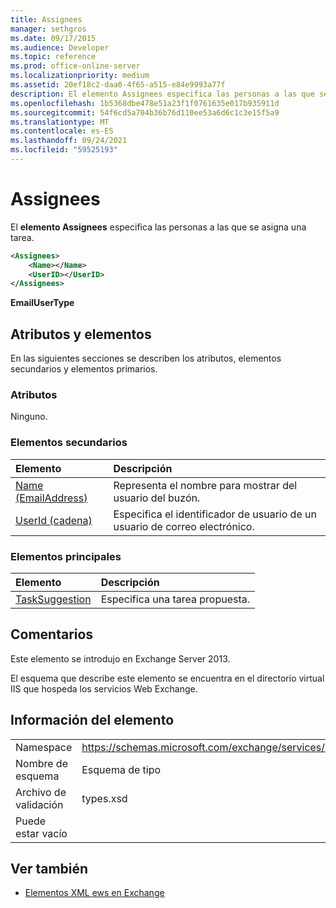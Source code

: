 ```yaml
---
title: Assignees
manager: sethgros
ms.date: 09/17/2015
ms.audience: Developer
ms.topic: reference
ms.prod: office-online-server
ms.localizationpriority: medium
ms.assetid: 20ef18c2-daa0-4f65-a515-e84e9993a77f
description: El elemento Assignees especifica las personas a las que se asigna una tarea.
ms.openlocfilehash: 1b5368dbe478e51a23f1f0761635e017b935911d
ms.sourcegitcommit: 54f6cd5a704b36b76d110ee53a6d6c1c3e15f5a9
ms.translationtype: MT
ms.contentlocale: es-ES
ms.lasthandoff: 09/24/2021
ms.locfileid: "59525193"
---
```

# <a name="assignees"></a>Assignees

El **elemento Assignees** especifica las personas a las que se asigna una tarea. 
  
```XML
<Assignees>
    <Name></Name>
    <UserID></UserID>
</Assignees>
```

 **EmailUserType**
## <a name="attributes-and-elements"></a>Atributos y elementos

En las siguientes secciones se describen los atributos, elementos secundarios y elementos primarios.
  
### <a name="attributes"></a>Atributos

Ninguno.
  
### <a name="child-elements"></a>Elementos secundarios

|**Elemento**|**Descripción**|
|:-----|:-----|
|[Name (EmailAddress)](name-emailaddress.md) <br/> |Representa el nombre para mostrar del usuario del buzón.  <br/> |
|[UserId (cadena)](userid-string.md) <br/> |Especifica el identificador de usuario de un usuario de correo electrónico.  <br/> |
   
### <a name="parent-elements"></a>Elementos principales

|**Elemento**|**Descripción**|
|:-----|:-----|
|[TaskSuggestion](tasksuggestion.md) <br/> |Especifica una tarea propuesta.  <br/> |
   
## <a name="remarks"></a>Comentarios

Este elemento se introdujo en Exchange Server 2013.
  
El esquema que describe este elemento se encuentra en el directorio virtual IIS que hospeda los servicios Web Exchange.
  
## <a name="element-information"></a>Información del elemento

|||
|:-----|:-----|
|Namespace  <br/> |https://schemas.microsoft.com/exchange/services/2006/types  <br/> |
|Nombre de esquema  <br/> |Esquema de tipo  <br/> |
|Archivo de validación  <br/> |types.xsd  <br/> |
|Puede estar vacío  <br/> ||
   
## <a name="see-also"></a>Ver también

- [Elementos XML ews en Exchange](ews-xml-elements-in-exchange.md)

